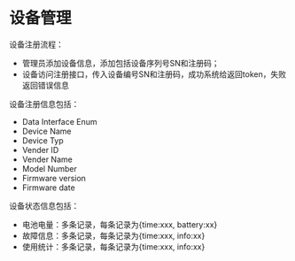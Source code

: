 # 设备管理

设备注册流程：
- 管理员添加设备信息，添加包括设备序列号SN和注册码；
- 设备访问注册接口，传入设备编号SN和注册码，成功系统给返回token，失败返回错误信息

设备注册信息包括：
- Data Interface Enum
- Device Name
- Device Typ
- Vender ID
- Vender Name
- Model Number
- Firmware version
- Firmware date

设备状态信息包括：
- 电池电量：多条记录，每条记录为{time:xxx, battery:xx}
- 故障信息：多条记录，每条记录为{time:xxx, info:xx}
- 使用统计：多条记录，每条记录为{time:xxx, info:xx}

